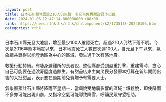```yaml
---
layout: post
title: 日本石川縣地震逾210人仍失蹤　有店東免費贈甜品予災民
date: 2024-01-06 12:47:14.000000000 +08:00
link: https://news.rthk.hk/rthk/ch/component/k2/1735168-20240106.htm
categories: rthk
---
```


日本石川縣元旦大地震，增至最少100人確認死亡，超過210人仍然下落不明。今次是2016年熊本地震以來，日本地震死亡人數首次達100人。自元旦下午以來，氣象廳共錄得以能登地區為中心的區域，發生過千次有感地震。

救援行動持續。有棲身避難所的長者說，整個縣都受到嚴重打擊，重建需時，擔心自己可能要在過渡房屋度過餘生。有甜品店東主向災民分發原本打算在新年期間出售的大批甜品，表示要在過期前免費贈予有需要人士。

氣象廳預計石川縣將降雨至星期一，當局說受地震影響的區域土壤鬆脫，即使降雨不多亦可能出現山崩，又指冷空氣可能導致降雪，呼籲民眾守望相助。
